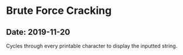 # Brute Force Cracking

## Date: 2019-11-20

Cycles through every printable character to display the inputted string.